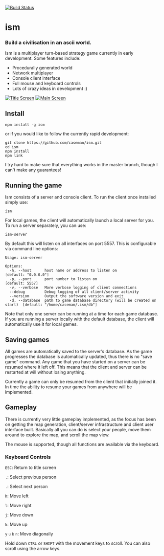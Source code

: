 [![Build Status](http://ism.stridercd.com/caseman/ism/badge)](https://ism.stridercd.com/caseman/ism/)

# ism

### Build a civilisation in an ascii world.

Ism is a multiplayer turn-based strategy game currently in early development.
Some features include:

- Procedurally generated world
- Network multiplayer
- Console client interface
- Full mouse and keyboard controls
- Lots of crazy ideas in development :)

[![Title Screen](http://caseman.github.io/ism/screenshots/title-screen.png)](http://caseman.github.io/ism/screenshots/title-screen.png)
[![Main Screen](http://caseman.github.io/ism/screenshots/main-screen.png)](http://caseman.github.io/ism/screenshots/main-screen.png)

## Install

```
npm install -g ism
```
or if you would like to follow the currently rapid development:
```
git clone https://github.com/caseman/ism.git
cd ism
npm install
npm link
```
I try hard to make sure that everything works in the master branch, though I
can't make any guarantees!

## Running the game

Ism consists of a server and console client. To run the client once installed
simply use:
```
ism
```
For local games, the client will automatically launch a local server for you.
To run a server separately, you can use:
```
ism-server
```
By default this will listen on all interfaces on port 5557. This is
configurable via command line options:
```
Usage: ism-server

Options:
  -h, --host      host name or address to listen on                           [default: "0.0.0.0"]
  -p, --port      port number to listen on                                    [default: 5557]
  -v, --verbose   More verbose logging of client connections
  --debug         Debug logging of all client/server activity
  --version       Output the software version and exit
  -d, --database  path to game database directory (will be created on start)  [default: "/home/caseman/.ism/db"]
```
Note that only one server can be running at a time for each game database.
If you are running a server locally with the default database, the client
will automatically use it for local games.

## Saving games

All games are automatically saved to the server's database. As the game
progresses the database is automatically updated, thus there is no
"save game" command. Any game that you have started on a server can be
resumed where it left off. This means that the client and server can
be restarted at will without losing anything.

Currently a game can only be resumed from the client that initially joined
it. In time the ability to resume your games from anywhere will be
implemented.

## Gameplay

There is currently very little gameplay implemented, as the focus has been on
getting the map generation, client/server infrastructure and client user
interface built. Basically all you can do is select your people, move them
around to explore the map, and scroll the map view.

The mouse is supported, though all functions are available via the keyboard.

### Keyboard Controls

`ESC`: Return to title screen

`,`: Select previous person

`.`: Select next person


`h`: Move left

`l`: Move right

`j`: Move down

`k`: Move up

`y` `u` `b` `n`: Move diagonally


Hold down `CTRL` or `SHIFT` with the movement keys to scroll. You can also
scroll using the arrow keys.


